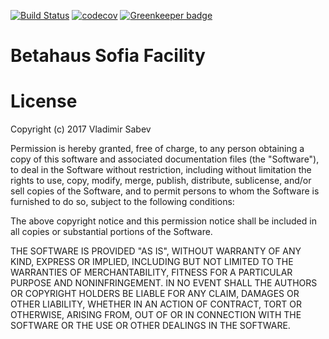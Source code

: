 [![Build Status](https://travis-ci.org/betahaus-sofia/facility.svg?branch=master)](https://travis-ci.org/betahaus-sofia/facility)
[![codecov](https://codecov.io/gh/betahaus-sofia/facility/branch/master/graph/badge.svg)](https://codecov.io/gh/betahaus-sofia/facility)
[![Greenkeeper badge](https://badges.greenkeeper.io/betahaus-sofia/facility.svg)](https://greenkeeper.io/)

# Betahaus Sofia Facility

# License
Copyright (c) 2017 Vladimir Sabev

Permission is hereby granted, free of charge, to any person
obtaining a copy of this software and associated documentation
files (the "Software"), to deal in the Software without
restriction, including without limitation the rights to use,
copy, modify, merge, publish, distribute, sublicense, and/or sell
copies of the Software, and to permit persons to whom the
Software is furnished to do so, subject to the following
conditions:

The above copyright notice and this permission notice shall be
included in all copies or substantial portions of the Software.

THE SOFTWARE IS PROVIDED "AS IS", WITHOUT WARRANTY OF ANY KIND,
EXPRESS OR IMPLIED, INCLUDING BUT NOT LIMITED TO THE WARRANTIES
OF MERCHANTABILITY, FITNESS FOR A PARTICULAR PURPOSE AND
NONINFRINGEMENT. IN NO EVENT SHALL THE AUTHORS OR COPYRIGHT
HOLDERS BE LIABLE FOR ANY CLAIM, DAMAGES OR OTHER LIABILITY,
WHETHER IN AN ACTION OF CONTRACT, TORT OR OTHERWISE, ARISING
FROM, OUT OF OR IN CONNECTION WITH THE SOFTWARE OR THE USE OR
OTHER DEALINGS IN THE SOFTWARE.
